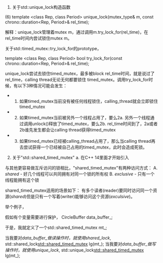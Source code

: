 






1. 关于std::unique_lock构造函数

(6)
template <class Rep, class Period> unique_lock(mutex_type& m, const chrono::duration<Rep, Period>& rel_time);

解释：unique_lock管理着mutex m，通过调用m.try_lock_for(rel_time)，在rel_time时间内尝试锁住mutex m。

关于std::timed_mutex::try_lock_for的prototype，

template <class Rep, class Period> bool try_lock_for(const chrono::duration<Rep, Period>& rel_time);

unique_lock尝试去锁住timed_mutex，最多被block rel_time时间，就是说过了 rel_time，calling thread无论无何都要锁住 timed_mutex。调用try_lock_for时候，有以下3种情况可能会发生：

 - 1. 如果timed_mutex当前没有被任何线程锁住，calling_thread就会立即锁住 timed_mutex

 - 2. 如果timed_mutex当前被另外一个线程占用了，要么2a. 另外一个线程通过调用unlock()释放了timed_mutex，要么2b. rel_time时间到了，2a或者2b谁先发生都会让calling thread获得timed_mutex

 - 3. 如果timed_mutex已经被calling_thread占用了，那么当calling thread再去尝试获得一个已经被自己占用的timed_mutex，此时会造成死锁。










2. 关于"std::shared_timed_mutex"
    a. 在C++ 14里面才开始引入

与其他更容易做互斥访问的锁相比，"shared_timed_mutex"有两种访问方式：
    A. *shared* - 好几个线程可以共同拥有对同一个锁的所有权
    B. *exclusive* - 只有一个线程能拥有这个锁

shared_timed_mutex适用的场景如下：
    有多个读者(reader)要同时访问同一个资源(*shared*)但是只有一个写着(writer)能够访问这个资源(*exculsive*)。

举个例子，

假如有个变量需要进行保护，
CircleBuffer<Radar77Data> data_buffer_;

于是，我就定义了一个std::shared_timed_mutex mt_;

当我要对*data_buffer_*做读操作时，就使用*shared_lock*,
    std::shared_lock<std::shared_timed_mutex> lg(mt_);
当我要对*data_buffer_*做写操作时，就使用*unique_lock*,
    std::unique_lock<std::shared_timed_mutex> lg(mt_);
